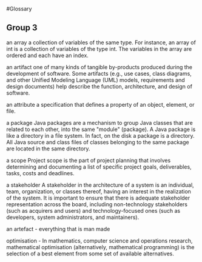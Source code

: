 #Glossary

## Group 3
an array
a collection of variables of the same type. For instance, an array of int is a collection of variables of the type int. The variables in the array are ordered and each have an index.

an artifact 
one of many kinds of tangible by-products produced during the development of software. Some artifacts (e.g., use cases, class diagrams, and other Unified Modeling Language (UML) models, requirements and design documents) help describe the function, architecture, and design of software.

an attribute
a specification that defines a property of an object, element, or file.

a package
Java packages are a mechanism to group Java classes that are related to each other, into the same "module" (package). A Java package is like a directory in a file system. In fact, on the disk a package is a directory. All Java source and class files of classes belonging to the same package are located in the same directory.

a scope
Project scope is the part of project planning that involves determining and documenting a list of specific project goals, deliverables, tasks, costs and deadlines.

a stakeholder 
A stakeholder in the architecture of a system is an individual, team, organization, or classes thereof, having an interest in the realization of the system. It is important to ensure that there is adequate stakeholder representation across the board, including non-technology stakeholders (such as acquirers and users) and technology-focused ones (such as developers, system administrators, and maintainers).

an artefact - everything that is man made

optimisation - In mathematics, computer science and operations research, mathematical optimisation (alternatively, mathematical programming) is the selection of a best element from some set of available alternatives.